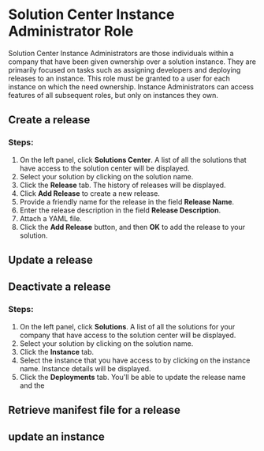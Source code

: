 # Solution Center Instance Administrator Role
Solution Center Instance Administrators are those individuals within a company that have been given ownership over a solution instance.  They are primarily focused on tasks such as assigning developers and deploying releases to an instance.  This role must be granted to a user for each instance on which the need ownership.  Instance Administrators can access features of all subsequent roles, but only on instances they own.

## Create a release
### Steps:
1. On the left panel, click **Solutions Center**. A list of all the solutions that have access to the solution center will be displayed.
2. Select your solution by clicking on the solution name.
3. Click the **Release** tab. The history of releases will be displayed.
4. Click **Add Release** to create a new release.
5. Provide a friendly name for the release in the field **Release Name**.
6. Enter the release description in the field **Release Description**.
7. Attach a YAML file.
8. Click the **Add Release** button, and then **OK** to add the release to your solution.


## Update a release


## Deactivate a release
### Steps:
1. On the left panel, click **Solutions**. A list of all the solutions for your company that have access to the solution center will be displayed.
2. Select your solution by clicking on the solution name.
3. Click the **Instance** tab.
4. Select the instance that you have access to by clicking on the instance name. Instance details will be displayed.
5. Click the **Deployments** tab. You'll be able to update the release name and the
## Retrieve manifest file for a release

## update an instance
